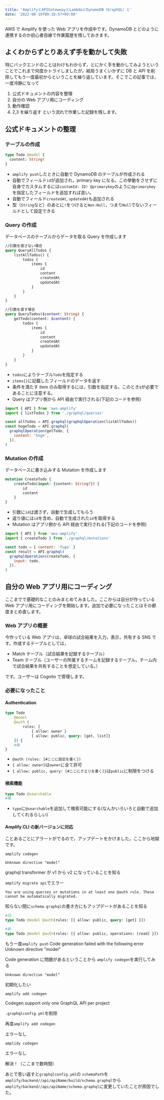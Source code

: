 ```yaml
---
title: 'AmplifyとAPIGatewwayとLambdaとDynamoDB（GraphQL）と'
date: '2022-08-19T09:18:57+09:00'
---
```


AWS で Amplify を使った Web アプリを作成中です。DynamoDB とどのように連携するのか初心者目線で作業履歴を残しておきます。

## よくわからずとりあえず手を動かして失敗

特にバックエンドのことはわけもわからず，とにかく手を動かしてみようということでこれまで何度かトライしましたが，結局うまくいかずに DB と API を削除してもう一度最初からということを繰り返しています。そこでこの記事では，一度冷静になって

1. 公式ドキュメントの内容を整理
2. 自分の Web アプリ用にコーディング
3. 動作確認
4. 2,3 を繰り返す
   という流れで作業した記録を残します。

## 公式ドキュメントの整理

### テーブルの作成

```graphql
type Todo @model {
  content: String!
}
```

- `amplify push`したときに自動で DynamoDB のテーブルが作成される
- 自動でフィールド`id`が追加され，primary key になる。この挙動をさせずに自身でカスタムするには`customId: ID! @primarykey`のように`@primarykey`を指定したフィールドを追加すれば良い。
- 自動でフィールド`createdAt`, `updatedAt`も追加される
- 型（`String`など）のあとに`!`をつけると`Non-Null`，つまり`Null`でないフィールドとして設定できる

### Query の作成

データベースのテーブルからデータを取る Query を作成します

```graphql
//引数を渡さない場合
query QueryAllTodos {
	listAllTodos() {
		todos {
			items {
				id
				content
				createdAt
				updatedAt
			}
		}
	}
}

//引数を渡す場合
query QueryTodos($content: String) {
	getTodo(content: $content) {
		todos {
			items {
				id
				content
				createdAt
				updatedAt
			}
		}
	}
}
```

- `todos`によりテーブル`Todo`を指定する
- `items{}`に記載したフィールドのデータを返す
- 条件を満たす item のみ取得するには，引数を指定する。このとき`$`が必要であることに注意する。
- Query はアプリ側から API 経由で実行される(下記のコードを参照)

```js
import { API } from 'aws-amplify'
import { listTodos } from './graphql/queries'

const allTodos = API.graphql(graphqlOperation(listAllTodos))
const hogeTodo = API.graphql(
  graphqlOperation(getTodo, {
    content: 'hoge',
  }),
)
```

### Mutation の作成

データベースに書き込みする Mutation を作成します

```graphql
mutation CreateTodo {
	createTodo(input: {content: String!}) {
		id
		content
	}
}
```

- 引数に`id`は渡さず，自動で生成してもらう
- 返り値には`id`を含め，自動で生成された`id`を取得する
- Mutation はアプリ側から API 経由で実行される(下記のコードを参照)

```js
import { API } from 'aws-amplify'
import { createTodo } from './graphql/mutations'

const todo = { content: 'fuga' }
const result = API.graphql(
  graphqlOperation(createTodo, {
    input: todo,
  }),
)
```

## 自分の Web アプリ用にコーディング

ここまでで基礎的なことのみまとめてみました。ここからは自分が作っている Web アプリ用にコーディングを開始します。追加で必要になったことはその都度まとめ直します。

### Web アプリの概要

今作っている Web アプリは，卓球の試合結果を入力，表示，共有する SNS です。作成するテーブルとしては，

- Match テーブル（試合結果を記録するテーブル）
- Team テーブル（ユーザーの所属するチームを記録するテーブル。チーム内で試合結果を共有することを想定している。）

です。ユーザーは Cognito で管理します。

### 必要になったこと

#### Authentication

```graphql
type Todo
	@model
	@auth (
		rules: [
			{ allow: owner }
			{ allow: public, query: [get, list]}
	]) {
	#略
}
```

- `@auth (rules: [#ここに設定を書く])`
- `{ allow: owner}`は`owner`に全て許可
- `{ allow: public, query: [#ここにクエリを書く]}`は`public`に制限をつける

#### 検索機能

```graphql
type Todo @searchable
#略
```

- `type`に`@searchable`を追加して検索可能にする(なんかいろいろと自動で追加してくれるらしい)

#### Amplify CLI の新バージョンに対応

ことあるごとにアラートがでるので，アップデートをかけました。ここから地獄です。

`amplify codegen`

`Unknown directive "model"`

graphql transformer が v1 から v2 になっていることを知る

`amplify migrate api`でエラー

`You are using queries or mutations in at least one @auth rule. These cannot be automatically migrated.`

知らない間に`schema.graphql`の書き方にもアップデートがあることを知る

```graphql
#旧
type Todo @model @auth(rules: [{ allow: public, query: [get] }])

#新
type Todo @model @auth(rules: [{ allow: public, operations: [read] }])
```

もう一度`amplify push`
Code generation failed with the following error
Unknown directive "model"

Code generation に問題があるということから `amplify codegen`を実行してみる

`Unknown directive "model"`

初期化したい

`amplify add codegen`

Codegen support only one GraphQL API per project

`.graphqlconfig.yml`を削除

再度`amplify add codegen`

エラーなし

`amplidy codegen`

エラーなし

解決！（ここまで数時間）

あとで思い返すと`graphqlconfig.yml`の
`schemaPath`を`amplify/backend//api/apiName/build/schema.graphql`から`amplify/backend//api/apiName/schema.graphql`に変更していたことが原因でした。
